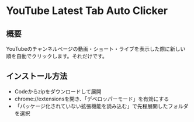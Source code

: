 # YouTube Latest Tab Auto Clicker

## 概要
YouTubeのチャンネルページの動画・ショート・ライブを表示した際に新しい順を自動でクリックします。それだけです。

## インストール方法

- Codeからzipをダウンロードして展開
- chrome://extensionsを開き、「デベロッパーモード」を有効にする
- 「パッケージ化されていない拡張機能を読み込む」で先程展開したフォルダを選択

